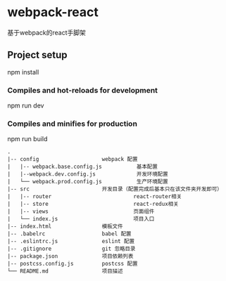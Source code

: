 # webpack-react
基于webpack的react手脚架

## Project setup
npm install
### Compiles and hot-reloads for development
npm run dev
### Compiles and minifies for production
npm run build

    .
    |-- config                    webpack 配置
    |   |-- webpack.base.config.js           基本配置
    |   |--webpack.dev.config.js             开发环境配置
    |   └── webpack.prod.config.js           生产环境配置
    |-- src                       开发目录（配置完成后基本只在该文件夹开发即可）
    |   |-- router                          react-router相关
    |   |-- store                           react-redux相关
    |   |-- views                           页面组件
    |   └── index.js                        项目入口
    |-- index.html                模板文件
    |-- .babelrc                  babel 配置
    |-- .eslintrc.js              eslint 配置
    |-- .gitignore                git 忽略目录
    |-- package.json              项目依赖列表
    |-- postcss.config.js         postcss 配置
    └── README.md                 项目描述
